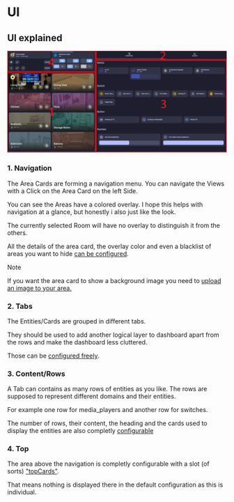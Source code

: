 # UI

## UI explained

![UI Explained](/documentation/area-strategy-ui-explained.png "UI Explained")

### 1. Navigation

The Area Cards are forming a navigation menu. You can navigate the Views with a Click on the Area Card on the left Side.

You can see the Areas have a colored overlay.
I hope this helps with navigation at a glance, but honestly i also just like the look.

The currently selected Room will have no overlay to distinguish it from the others.

All the details of the area card, the overlay color and even a blacklist of areas you want to hide [can be configured](./CONFIGURATION.md#configuration-options).

>[!NOTE]
>If you want the area card to show a background image you need to [upload an image to your area.](https://www.home-assistant.io/docs/organizing/areas/#creating-an-area)

### 2. Tabs

The Entities/Cards are grouped in different tabs.

They should be used to add another logical layer to dashboard apart from the rows and make the dashboard less cluttered.

Those can be [configured freely](./CONFIGURATION.md#tabs).

### 3. Content/Rows

A Tab can contains as many rows of entities as you like. The rows are supposed to represent different domains and their entities.

For example one row for media_players and another row for switches.

The number of rows, their content, the heading and the cards used to display the entities are also completly [configurable](./CONFIGURATION.md#contentrows)

### 4. Top

The area above the navigation is completly configurable with a slot (of sorts) ["topCards"](./CONFIGURATION.md#topCards).

That means nothing is displayed there in the default configuration as this is individual.
